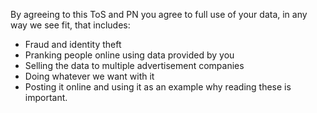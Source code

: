 By agreeing to this ToS and PN you agree to full use of your data, in any way we see fit, that includes:
* Fraud and identity theft
* Pranking people online using data provided by you
* Selling the data to multiple advertisement companies
* Doing whatever we want with it
* Posting it online and using it as an example why reading these is important.